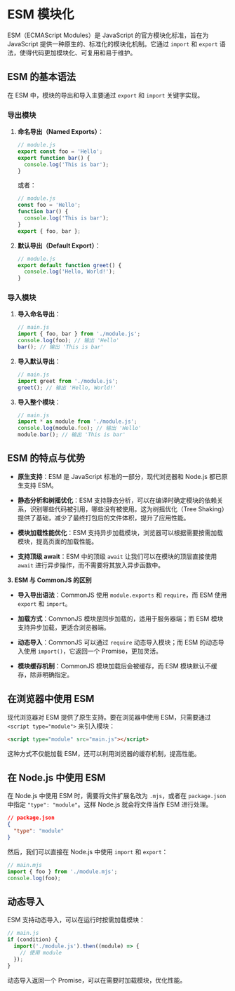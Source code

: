 # ESM 模块化

ESM（ECMAScript Modules）是 JavaScript 的官方模块化标准，旨在为 JavaScript 提供一种原生的、标准化的模块化机制。它通过 `import` 和 `export` 语法，使得代码更加模块化、可复用和易于维护。

## ESM 的基本语法

在 ESM 中，模块的导出和导入主要通过 `export` 和 `import` 关键字实现。

### 导出模块

1. **命名导出（Named Exports）**：

   ```javascript
   // module.js
   export const foo = 'Hello';
   export function bar() {
     console.log('This is bar');
   }
   ```

   或者：

   ```javascript
   // module.js
   const foo = 'Hello';
   function bar() {
     console.log('This is bar');
   }
   export { foo, bar };
   ```

2. **默认导出（Default Export）**：

   ```javascript
   // module.js
   export default function greet() {
     console.log('Hello, World!');
   }
   ```

### 导入模块

1. **导入命名导出**：

   ```javascript
   // main.js
   import { foo, bar } from './module.js';
   console.log(foo); // 输出 'Hello'
   bar(); // 输出 'This is bar'
   ```

2. **导入默认导出**：

   ```javascript
   // main.js
   import greet from './module.js';
   greet(); // 输出 'Hello, World!'
   ```

3. **导入整个模块**：

   ```javascript
   // main.js
   import * as module from './module.js';
   console.log(module.foo); // 输出 'Hello'
   module.bar(); // 输出 'This is bar'
   ```

## ESM 的特点与优势

- **原生支持**：ESM 是 JavaScript 标准的一部分，现代浏览器和 Node.js 都已原生支持 ESM。

- **静态分析和树摇优化**：ESM 支持静态分析，可以在编译时确定模块的依赖关系，识别哪些代码被引用，哪些没有被使用。这为树摇优化（Tree Shaking）提供了基础，减少了最终打包后的文件体积，提升了应用性能。

- **模块加载性能优化**：ESM 支持异步加载模块，浏览器可以根据需要按需加载模块，提高页面的加载性能。

- **支持顶级 await**：ESM 中的顶级 `await` 让我们可以在模块的顶层直接使用 `await` 进行异步操作，而不需要将其放入异步函数中。

**3. ESM 与 CommonJS 的区别**

- **导入导出语法**：CommonJS 使用 `module.exports` 和 `require`，而 ESM 使用 `export` 和 `import`。

- **加载方式**：CommonJS 模块是同步加载的，适用于服务器端；而 ESM 模块支持异步加载，更适合浏览器端。

- **动态导入**：CommonJS 可以通过 `require` 动态导入模块；而 ESM 的动态导入使用 `import()`，它返回一个 Promise，更加灵活。

- **模块缓存机制**：CommonJS 模块加载后会被缓存，而 ESM 模块默认不缓存，除非明确指定。

## 在浏览器中使用 ESM

现代浏览器对 ESM 提供了原生支持。要在浏览器中使用 ESM，只需要通过 `<script type="module">` 来引入模块：

```html
<script type="module" src="main.js"></script>
```

这种方式不仅能加载 ESM，还可以利用浏览器的缓存机制，提高性能。

## 在 Node.js 中使用 ESM

在 Node.js 中使用 ESM 时，需要将文件扩展名改为 `.mjs`，或者在 `package.json` 中指定 `"type": "module"`。这样 Node.js 就会将文件当作 ESM 进行处理。

```json
// package.json
{
  "type": "module"
}
```

然后，我们可以直接在 Node.js 中使用 `import` 和 `export`：

```javascript
// main.mjs
import { foo } from './module.mjs';
console.log(foo);
```

## 动态导入

ESM 支持动态导入，可以在运行时按需加载模块：

```javascript
// main.js
if (condition) {
  import('./module.js').then((module) => {
    // 使用 module
  });
}
```

动态导入返回一个 Promise，可以在需要时加载模块，优化性能。

